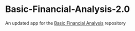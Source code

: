 # Basic-Financial-Analysis-2.0
An updated app for the [Basic Financial Analysis](https://github.com/quangcaophan/Basic-Financial-Analysis) repository


